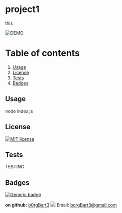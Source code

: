 # project1
this

![DEMO](demo4.gif)
# Table of contents
1. [Usage](#Usage)
2. [License](#License)
3. [Tests](#Tests)
4. [Badges](#Badges)
<a name='Usage'></a>
## Usage
node index.js
<a name='License'></a>
## License
[![MIT license](https://img.shields.io/badge/License-MIT-blue.svg)](https://lbesson.mit-license.org/)
<a name='Tests'></a>
## Tests
TESTING
<a name='Badges'></a>
## Badges
 [![Generic badge](https://img.shields.io/badge/made_with-node.js-<COLOR>.svg)](https://shields.io/)

**on github:** <a href='github.com/b0rgBart3'>b0rgBart3</a>
[![](https://github.com/b0rgBart3.png?size=90)](https://github.com/remarkablemark)
Email: borgBart3@gmail.com
